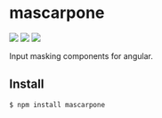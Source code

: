 # mascarpone

[![](https://img.shields.io/npm/v/mascarpone.svg)](https://github.com/rslemos/mascarpone)
[![](https://img.shields.io/bundlephobia/min/mascarpone.svg)](https://github.com/rslemos/mascarpone)
[![](https://img.shields.io/github/license/rslemos/mascarpone.svg)](https://github.com/rslemos/mascarpone)

Input masking components for angular.

## Install
```
$ npm install mascarpone
```

